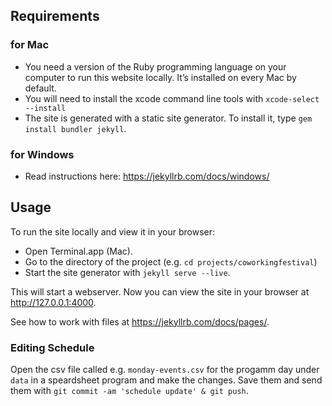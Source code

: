 ## Requirements

### for Mac
* You need a version of the Ruby programming language on your computer to run this website locally. It’s installed on every Mac by default.
* You will need to install the xcode command line tools with `xcode-select --install`
* The site is generated with a static site generator. To install it, type `gem install bundler jekyll`.

### for Windows
* Read instructions here: https://jekyllrb.com/docs/windows/


## Usage

To run the site locally and view it in your browser:
* Open Terminal.app (Mac).
* Go to the directory of the project (e.g. `cd projects/coworkingfestival`)
* Start the site generator with `jekyll serve --live`.

This will start a webserver. Now you can view the site in your browser at http://127.0.0.1:4000.

See how to work with files at https://jekyllrb.com/docs/pages/.

### Editing Schedule

Open the csv file called e.g. `monday-events.csv` for the progamm day under `data` in a speardsheet program and make the changes. Save them and send them with `git commit -am 'schedule update' & git push`.

